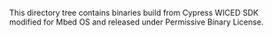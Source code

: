 This directory tree contains binaries build from Cypress WICED SDK modified for Mbed OS and released under Permissive Binary License.